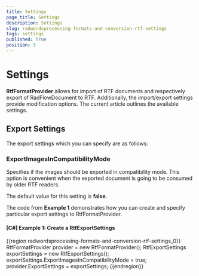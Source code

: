 ```yaml
---
title: Settings
page_title: Settings
description: Settings
slug: radwordsprocessing-formats-and-conversion-rtf-settings
tags: settings
published: True
position: 3
---
```


# Settings



__RtfFormatProvider__ allows for import of RTF documents and respectively export of RadFlowDocument to RTF. Additionally, the import/export settings provide modification options. The current article outlines the available settings.
      

## Export Settings

The export settings which you can specify are as follows:

### ExportImagesInCompatibilityMode 

Specifies if the images should be exported in compatibility mode. This option is convenient when the exported document is going to be consumed by older RTF readers.
              

The default value for this setting is __false__.
              

The code from __Example 1__ demonstrates how you can create and specify particular export settings to RtfFormatProvider.
        

#### __[C#] Example 1: Create a RtfExportSettings__

{{region radwordsprocessing-formats-and-conversion-rtf-settings_0}}
    RtfFormatProvider provider = new RtfFormatProvider();
    RtfExportSettings exportSettings = new RtfExportSettings();
    exportSettings.ExportImagesInCompatibilityMode = true;
    provider.ExportSettings = exportSettings;
{{endregion}}


